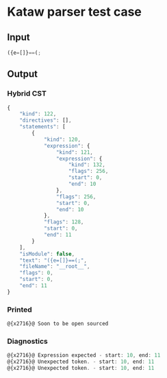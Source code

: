# Kataw parser test case

## Input

`````js
({e=[]}==(;
`````

## Output

### Hybrid CST

```javascript
{
    "kind": 122,
    "directives": [],
    "statements": [
        {
            "kind": 120,
            "expression": {
                "kind": 121,
                "expression": {
                    "kind": 132,
                    "flags": 256,
                    "start": 0,
                    "end": 10
                },
                "flags": 256,
                "start": 0,
                "end": 10
            },
            "flags": 128,
            "start": 0,
            "end": 11
        }
    ],
    "isModule": false,
    "text": "({e=[]}==(;",
    "fileName": "__root__",
    "flags": 0,
    "start": 0,
    "end": 11
}
```

### Printed

```javascript
@{x2716}@ Soon to be open sourced
```

### Diagnostics

```javascript
@{x2716}@ Expression expected - start: 10, end: 11
@{x2716}@ Unexpected token. - start: 10, end: 11
@{x2716}@ Unexpected token. - start: 10, end: 11

```

